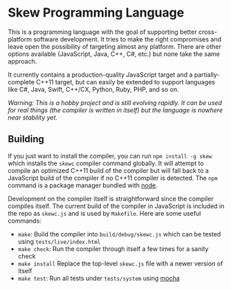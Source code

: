 # Skew Programming Language

This is a programming language with the goal of supporting better cross-platform software development. It tries to make the right compromises and leave open the possibility of targeting almost any platform. There are other options available (JavaScript, Java, C++, C#, etc.) but none take the same approach.

It currently contains a production-quality JavaScript target and a partially-complete C++11 target, but can easily be extended to support languages like C#, Java, Swift, C++/CX, Python, Ruby, PHP, and so on.

*Warning: This is a hobby project and is still evolving rapidly. It can be used for real things (the compiler is written in itself) but the language is nowhere near stability yet.*

## Building

If you just want to install the compiler, you can run `npm install -g skew` which installs the `skewc` compiler command globally. It will attempt to compile an optimized C++11 build of the compiler but will fall back to a JavaScript build of the compiler if no C++11 compiler is detected. The `npm` command is a package manager bundled with [node](http://nodejs.org/download/).

Development on the compiler itself is straightforward since the compiler compiles itself. The current build of the compiler in JavaScript is included in the repo as `skewc.js` and is used by `Makefile`. Here are some useful commands:

* `make`: Build the compiler into `build/debug/skewc.js` which can be tested using `tests/live/index.html`
* `make check`: Run the compiler through itself a few times for a sanity check
* `make install` Replace the top-level `skewc.js` file with a newer version of itself
* `make test`: Run all tests under `tests/system` using [mocha](http://mochajs.org/)
